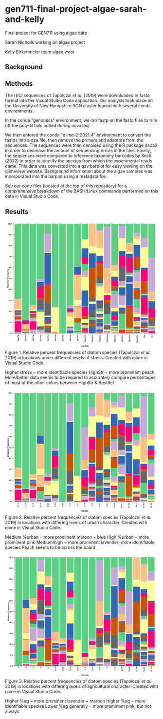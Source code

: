 # gen711-final-project-algae-sarah-and-kelly
Final project for GEN711 using algae data

Sarah Nicholls
working on algae project

Kelly Birkenmeier
team algae woot

## Background

## Methods
The rbCl sequences of Tapolczai _et al._ (2019) were downloaded in fastq format into the Visual Studio Code application. Our analysis took place on the University of New Hampshire RON cluster loaded with several conda environments.

In the conda "genomics" environment, we ran fastp on the fastq files to trim off the poly-G tails added during novaseq. 

We then entered the conda "qiime-2-2021.4" environment to convert the fastqs into a qza file, then remove the primers and adaptors from the sequences. The sequences were then denoised using the R package dada2 in order to decrease the amount of sequencing errors in the files. Finally, the sequences were compared to reference taxonomy barcodes by Keck (2022) in order to identify the species from which the experimental reads came. This data was converted into a qzv barplot for easy viewing on the qiimeview website. Background information about the algae samples was incorporated into the barplot using a metadata file.

See our code files (located at the top of this repository) for a comprehensive breakdown of the BASH/Linux commands performed on this data in Visual Studio Code.


## Results

![plot](Figures/Stresslevels.png)
Figure 1. Relative percent frequencies of diatom species (Tapolczai _et al._ 2019) in locations under different levels of stress. Created with qiime in Visual Studio Code.

Higher stress = more identifiable species
HighStr = more prominent peach
More/better data seems to be required to accurately compare percentages of most of the other colors between HighStr & BestRef


![plot](Figures/Urban.png)
Figure 2. Relative percent frequencies of diatom species (Tapolczai _et al._ 2019) in locations with differing levels of urban character. Created with qiime in Visual Studio Code.

Medium %urban = more prominent maroon + blue
High %urban = more prominent pink
Medium/high = more prominent lavender; more identifiable species
Peach seems to be across the board


![plot](Figures/Agriculture.png)
Figure 3. Relative percent frequencies of diatom species (Tapolczai _et al._ 2019) in locations with differing levels of agricultural character. Created with qiime in Visual Studio Code.

Higher %ag = more prominent lavender + maroon
Higher %ag = more identifiable species
Lower %ag generally = more prominent pink, but not always
